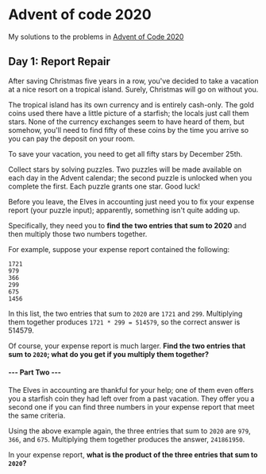 # Advent of code 2020
My solutions to the problems in [Advent of Code 2020](https://adventofcode.com/2020)

## Day 1: Report Repair

After saving Christmas five years in a row, you've decided to take a vacation at a nice resort on a tropical island. Surely, Christmas will go on without you.

The tropical island has its own currency and is entirely cash-only. The gold coins used there have a little picture of a starfish; the locals just call them stars. None of the currency exchanges seem to have heard of them, but somehow, you'll need to find fifty of these coins by the time you arrive so you can pay the deposit on your room.

To save your vacation, you need to get all fifty stars by December 25th.

Collect stars by solving puzzles. Two puzzles will be made available on each day in the Advent calendar; the second puzzle is unlocked when you complete the first. Each puzzle grants one star. Good luck!

Before you leave, the Elves in accounting just need you to fix your expense report (your puzzle input); apparently, something isn't quite adding up.

Specifically, they need you to **find the two entries that sum to 2020** and then multiply those two numbers together.

For example, suppose your expense report contained the following:
```
1721
979
366
299
675
1456
```
In this list, the two entries that sum to ````2020```` are ````1721```` and ````299````. Multiplying them together produces ```1721 * 299 = 514579```, so the correct answer is 514579.

Of course, your expense report is much larger. **Find the two entries that sum to `2020`; what do you get if you multiply them together?**

#### --- Part Two ---

The Elves in accounting are thankful for your help; one of them even offers you a starfish coin they had left over from a past vacation. They offer you a second one if you can find three numbers in your expense report that meet the same criteria.

Using the above example again, the three entries that sum to `2020` are ````979````, ````366````, and ````675````. Multiplying them together produces the answer, ````241861950````.

In your expense report, **what is the product of the three entries that sum to `2020`?**
